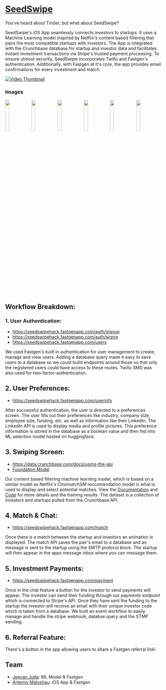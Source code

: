 # [SeedSwipe](https://twitter.com/SeedSwipe)
You've heard about Tinder, but what about SeedSwipe? 

SeedSwipe's iOS App seamlessly connects investors to startups. It uses a Machine Learning model inspired by Netflix's content based filtering that pairs the most compatible startups with investors. The App is integrated with the Crunchbase database for startup and investor data and facilitates instant investment transactions via Stripe's trusted payment processing. To ensure utmost security, SeedSwipe incorporates Twillo and Fastgen's authentication. Additionally, with Fastgen at it's core, the app provides email confirmations for every investment and match.

[![Video Thumbnail](https://img.youtube.com/vi/8A-XHYUh-Mg/maxresdefault.jpg)](https://www.youtube.com/watch?v=8A-XHYUh-Mg)


### Images
<img src="https://github.com/nkoorty/SeedSwipe/assets/80065244/07382df8-4003-4cba-bd3f-29e419beae08" width=16% height=16%>
<img src="https://github.com/nkoorty/SeedSwipe/assets/80065244/6e435f6b-2f60-4edf-840e-8da2d0abb075" width=16% height=16%>
<img src="https://github.com/nkoorty/SeedSwipe/assets/80065244/222ef022-6bae-4f59-9742-bf656188e020" width=16% height=16%>
<img src="https://github.com/nkoorty/SeedSwipe/assets/80065244/9a00aa43-e031-4e4e-bd65-d536012ffd89" width=16% height=16%>
<img src="https://github.com/nkoorty/SeedSwipe/assets/80065244/6ccd7aa9-b1ce-4e25-979c-bb5f278508bf" width=16% height=16%>
<img src="https://github.com/nkoorty/SeedSwipe/assets/80065244/45eba53c-a4d1-4b96-a7b0-43ca0dbbf5d7" width=16% height=16%>

## Workflow Breakdown:
### **1. User Authentication:**

- https://seedswipehack.fastgenapp.com/auth/signup
- https://seedswipehack.fastgenapp.com/auth/signin
- https://seedswipehack.fastgenapp.com/users

We used Fastgen's built in authentication for  user management to create, manage and view users. Adding a database query made it easy to save users to a database so we could build endpoints around those so that only the registered users could have access to these routes. Twillo SMS was also used for two-factor-authentication.

## **2. User Preferences:**

- https://seedswipehack.fastgenapp.com/userinfo

After successful authentication, the user is directed to a preferences screen. The user fills out their preferences like industry, company size, employee size, funding, etc. as well as information like their LinkedIn. The LinkedIn API is used to display media and profile pictures. This preference information is stored in the database as a boolean value and then fed into ML selection model hosted on huggingface.

## **3. Swiping Screen:**
- https://data.crunchbase.com/docs/using-the-api
- [Foundation Model](https://github.com/nkoorty/SeedSwipe/tree/main/ReccomendationModel)

Our content based filtering machine learning model, which is based on a similar model as Netflix's *CinematchSM* reccomendation model is what is used to display and select potential matches. View the [Documentation](https://github.com/nkoorty/SeedSwipe/blob/main/ReccomendationModel/README.md) and [Code](https://github.com/nkoorty/SeedSwipe/blob/main/ReccomendationModel/SeedSwipe_Model.ipynb) for more details and the training results. The dataset is a collection of investors and startups pulled from the Crunchbase API.

## **4. Match & Chat:**
- https://seedswipehack.fastgenapp.com/match

Once there is a match between the startup and investors an animation is displayed. The match API saves the pair's email to a database and an message is sent to the startup using the SMTP protocol block. The startup will then appear in the apps message inbox where you can message them.

## **5. Investment Payments:**
- https://seedswipehack.fastgenapp.com/payment

Once in the chat feature a button for the investor to send payments will appear. The investor can send their funding through our payments endpoint which is connected to Stripe's API. Once they have sent the funding to the startup the investor will receive an email with their unique investor code which is taken from a database. We built an event workflow to easily manage and handle the stripe webhook, databse query and the STMP sending.

## **6. Referral Feature:**
There's a button in the app allowing users to share a Fastgen referral link!


## Team

- [Jeevan Jutla](https://www.linkedin.com/in/jeevan-jutla/): ML Model & Fastgen
- [Artemiy Malyshau](https://www.linkedin.com/in/artemiy-malyshau/): iOS App & Fastgen


